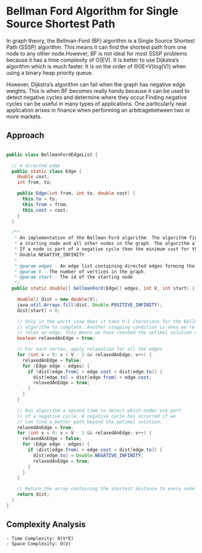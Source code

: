 # Bellman Ford Algorithm for Single Source Shortest Path

In graph theory, the Bellman-Ford (BF) algorithm is a Single Source Shortest Path (SSSP) algorithm. This means it can find the shortest path from one node to any other node.However, BF is not ideal for most SSSP problems because it has a time complexity of O(EV). It is better to use Dijkstra’s algorithm which is much faster. It is on the order of Θ((E+V)log(V)) when using a binary heap priority queue.

However, Dijkstra’s algorithm can fail when the graph has negative edge weights. This is when BF becomes really handy because it can be used to detect negative cycles and determine where they occur.Finding negative cycles can be useful in many types of applications. One particularly neat application arises in finance when performing an arbitragebetween two or more markets.

## Approach
```

```
```java
public class BellmanFordEdgeList {

  // A directed edge
  public static class Edge {
    double cost;
    int from, to;

    public Edge(int from, int to, double cost) {
      this.to = to;
      this.from = from;
      this.cost = cost;
    }
  }

  /**
   * An implementation of the Bellman-Ford algorithm. The algorithm finds the shortest path between
   * a starting node and all other nodes in the graph. The algorithm also detects negative cycles.
   * If a node is part of a negative cycle then the minimum cost for that node is set to
   * Double.NEGATIVE_INFINITY.
   *
   * @param edges - An edge list containing directed edges forming the graph
   * @param V - The number of vertices in the graph.
   * @param start - The id of the starting node
   */
  public static double[] bellmanFord(Edge[] edges, int V, int start) {

    double[] dist = new double[V];
    java.util.Arrays.fill(dist, Double.POSITIVE_INFINITY);
    dist[start] = 0;

    // Only in the worst case does it take V-1 iterations for the Bellman-Ford
    // algorithm to complete. Another stopping condition is when we're unable to
    // relax an edge, this means we have reached the optimal solution early.
    boolean relaxedAnEdge = true;

    // For each vertex, apply relaxation for all the edges
    for (int v = 0; v < V - 1 && relaxedAnEdge; v++) {
      relaxedAnEdge = false;
      for (Edge edge : edges) {
        if (dist[edge.from] + edge.cost < dist[edge.to]) {
          dist[edge.to] = dist[edge.from] + edge.cost;
          relaxedAnEdge = true;
        }
      }
    }

    // Run algorithm a second time to detect which nodes are part
    // of a negative cycle. A negative cycle has occurred if we
    // can find a better path beyond the optimal solution.
    relaxedAnEdge = true;
    for (int v = 0; v < V - 1 && relaxedAnEdge; v++) {
      relaxedAnEdge = false;
      for (Edge edge : edges) {
        if (dist[edge.from] + edge.cost < dist[edge.to]) {
          dist[edge.to] = Double.NEGATIVE_INFINITY;
          relaxedAnEdge = true;
        }
      }
    }

    // Return the array containing the shortest distance to every node
    return dist;
  }
}
```

## Complexity Analysis
```
- Time Complexity: O(V*E)
- Space Complexity: O(V)
```
